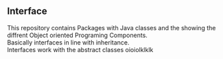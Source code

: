 ## Interface
This repository contains
Packages with Java classes and the showing the diffrent Object oriented Programing Components.<br />
Basically interfaces in line with inheritance. <br />
Interfaces work with the abstract classes
oioiolklklk
